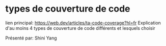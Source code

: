 # types de couverture de code
lien principal: https://web.dev/articles/ta-code-coverage?hl=fr
Explication d'au moins 4 types de couverture de code différents et lesquels choisir

Présenté par: Shini Yang